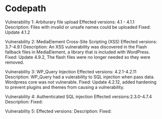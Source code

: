 # Codepath

Vulnerability 1: Arbiturary file upload
Effected versions: 4.1 - 4.1.1
Description: Files with invalid or unsafe names could be uploaded
Fixed: Update 4.1.2

Vulnerability 2: MediaElement Cross-Site Scripting (XSS)
Effected versions: 3.7-4.9.1
Description: An XSS vulnerability was discovered in the Flash fallback files in MediaElement, a library that is included with WordPress.
Fixed: Update 4.9.2, The flash files were no longer needed so they were removed.

Vulnerability 3: WP_Query Injection
Effected versions: 4.2.1-4.2.11
Description: WP_Query had a vulerability to SQL injection when pass data. Wordpress core was not vulnerable.
Fixed: Update 4.2.12, added hardening to prevent plugins and themes from causing a vulnerability. 


Vulnerability 4: Authenticated SQL injection
Effected versions:2.3.0-4.7.4
Description: 
Fixed: 


Vulnerability 5: 
Effected versions:
Description: 
Fixed: 
